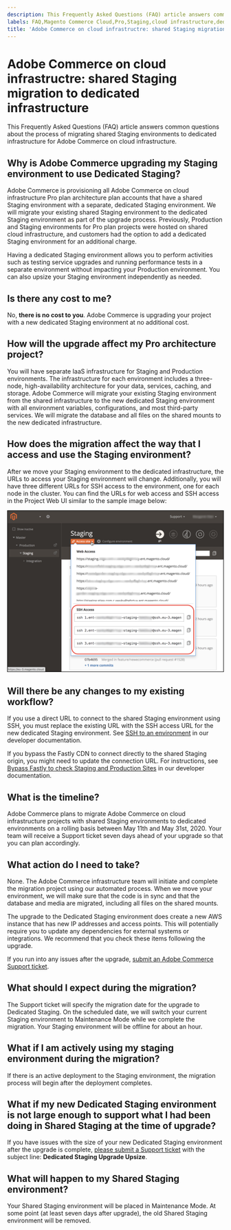 ```yaml
---
description: This Frequently Asked Questions (FAQ) article answers common questions about the process of migrating shared Staging environments to dedicated infrastructure for Adobe Commerce on cloud infrastructure.
labels: FAQ,Magento Commerce Cloud,Pro,Staging,cloud infrastructure,dedicated,maintenance mode,migration,production,shared,staging,upgrade,Adobe Commerce
title: 'Adobe Commerce on cloud infrastructre: shared Staging migration to dedicated infrastructure'
---
```


# Adobe Commerce on cloud infrastructre: shared Staging migration to dedicated infrastructure

This Frequently Asked Questions (FAQ) article answers common questions about the process of migrating shared Staging environments to dedicated infrastructure for Adobe Commerce on cloud infrastructure.

## Why is Adobe Commerce upgrading my Staging environment to use Dedicated Staging?

Adobe Commerce is provisioning all Adobe Commerce on cloud infrastructure Pro plan architecture plan accounts that have a shared Staging environment with a separate, dedicated Staging environment. We will migrate your existing shared Staging environment to the dedicated Staging environment as part of the upgrade process. Previously, Production and Staging environments for Pro plan projects were hosted on shared cloud infrastructure, and customers had the option to add a dedicated Staging environment for an additional charge.

Having a dedicated Staging environment allows you to perform activities such as testing service upgrades and running performance tests in a separate environment without impacting your Production environment. You can also upsize your Staging environment independently as needed.

## Is there any cost to me?

No, **there is no cost to you**. Adobe Commerce is upgrading your project with a new dedicated Staging environment at no additional cost.

## How will the upgrade affect my Pro architecture project?

You will have separate IaaS infrastructure for Staging and Production environments. The infrastructure for each environment includes a three-node, high-availability architecture for your data, services, caching, and storage. Adobe Commerce will migrate your existing Staging environment from the shared infrastructure to the new dedicated Staging environment with all environment variables, configurations, and most third-party services. We will migrate the database and all files on the shared mounts to the new dedicated infrastructure.

## How does the migration affect the way that I access and use the Staging environment?

After we move your Staging environment to the dedicated infrastructure, the URLs to access your Staging environment will change. Additionally, you will have three different URLs for SSH access to the environment, one for each node in the cluster. You can find the URLs for web access and SSH access in the Project Web UI similar to the sample image below:

![cloud_project-ssh-three-node-access.jpg](assets/cloud_project-ssh-three-node-access.jpg)

## Will there be any changes to my existing workflow?

If you use a direct URL to connect to the shared Staging environment using SSH, you must replace the existing URL with the SSH access URL for the new dedicated Staging environment. See [SSH to an environment](https://devdocs.magento.com/cloud/env/environments-ssh.html#ssh) in our developer documentation.

If you bypass the Fastly CDN to connect directly to the shared Staging origin, you might need to update the connection URL. For instructions, see [Bypass Fastly to check Staging and Production Sites](https://devdocs.magento.com/cloud/cdn/trouble-fastly.html#cloud-test-stage) in our developer documentation.

## What is the timeline?

Adobe Commerce plans to migrate Adobe Commerce on cloud infrastructure projects with shared Staging environments to dedicated environments on a rolling basis between May 11th and May 31st, 2020. Your team will receive a Support ticket seven days ahead of your upgrade so that you can plan accordingly.

## What action do I need to take?

None. The Adobe Commerce infrastructure team will initiate and complete the migration project using our automated process. When we move your environment, we will make sure that the code is in sync and that the database and media are migrated, including all files on the shared mounts.

The upgrade to the Dedicated Staging environment does create a new AWS instance that has new IP addresses and access points. This will potentially require you to update any dependencies for external systems or integrations. We recommend that you check these items following the upgrade.

If you run into any issues after the upgrade, [submit an Adobe Commerce Support ticket](https://support.magento.com/hc/en-us/articles/360019088251-Submit-a-support-ticket).

## What should I expect during the migration?

The Support ticket will specify the migration date for the upgrade to Dedicated Staging. On the scheduled date, we will switch your current Staging environment to Maintenance Mode while we complete the migration. Your Staging environment will be offline for about an hour.

## What if I am actively using my staging environment during the migration?

If there is an active deployment to the Staging environment, the migration process will begin after the deployment completes.

## What if my new Dedicated Staging environment is not large enough to support what I had been doing in Shared Staging at the time of upgrade?

If you have issues with the size of your new Dedicated Staging environment after the upgrade is complete, [please submit a Support ticket](https://support.magento.com/hc/en-us/articles/360019088251-Submit-a-support-ticket) with the subject line: **Dedicated Staging Upgrade Upsize**.

## What will happen to my Shared Staging environment?

Your Shared Staging environment will be placed in Maintenance Mode. At some point (at least seven days after upgrade), the old Shared Staging environment will be removed.